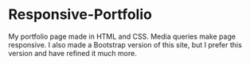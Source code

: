 # Responsive-Portfolio #

My portfolio page made in HTML and CSS. Media queries make page responsive. I also made a Bootstrap version of this site, but I prefer this version and have refined it much more.
